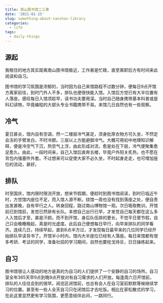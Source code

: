 ```yaml
---
title: 南山图书馆二三事
date: '2021-01-15'
slug: something-about-nanshan-library
categories:
  - life
tags:
  - daily-things
---
```

## 源起
我租住的地方其实距离南山图书馆极近，工作甚是忙碌，直至离职后方有时间来此阅读和自习。

图书馆的学习氛围是浓郁的，当时因为自己来馆路程不过数分钟，便每日9点开馆方离家前往，到时门外人不多，排队也便很快能入馆。入馆后方觉已有大半位置有人落座，感叹每日入馆须趁早，读书功夫要用深。当时自己随身携带基本科普或是科幻读物，毕竟编程的大部头专业书籍携带不易。来馆几日自然也有一些观察。

## 冷气
夏日甚炎，馆内自有空调，然一二楼层冷气甚足，须身批厚衣物方可久坐，不然定会冻的手臂发白，不时冷颤。三层以上方能避御冷气。大概可用初中地理知识解释，便是冷空气下沉，热空气上浮，由此形成对流，愈是处在下层，冷气便聚集愈足愈久。由此，一段时间来，自己入馆后直奔五楼，毕竟户外阳关炙热，也不愿在背包内强塞件外套。不过想来可以促使大家不必久坐，不时起身走走，也可增加座位的流动，甚好。


## 排队
时至国庆，馆内限时限流开放，想来节假期，便趁时到图书馆阅读，到时已临近午时，方觉馆内座位不足，而入馆人源不断。绕馆一周也没有找到落座之处，便自责出发甚晚，自有早行之人。转身回程，路过南山博物馆一观。次日吸取教训，开馆前已到馆前，发觉已然排有长队。本想自己出行已早，才发觉自己每天都在这么多人入馆后才至，甚是汗颜。而不到开馆，身后队伍排的更长，不觉平日里节假，自己只会晚睡晚起，真是时光虚度。此后自己便想每日早行，向早来排队的同学看齐。连续几日，持续早起，直到6点半方过，才发现每日最早来的几位同学已经开始排队早读背书了。开馆半小时内，馆内大半座位已经有人落座。每日来馆都有很多考研、考证的同学，准备社招的学习期间，自然也要枕戈待旦，日日操练起来。

## 自习
图书馆很让人感动的地方是真的为自习的人们提供了一个安静的自习的场所。自习室全年365天早9点到晚9点开放对有自习需求的人们开放。每逢周六日开馆前，排队的人往往会到的很早。阅览区闭馆前，也总有会人在自习室前默默等候继续学习的位置。甚至有一些人全天自习只在闭馆后才去吃饭。相比在家松散式的学习，在此这里显然更有学习氛围，更愿意结伴此间，一路同行。
